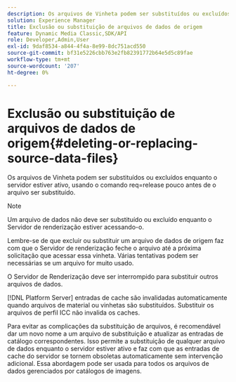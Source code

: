 ```yaml
---
description: Os arquivos de Vinheta podem ser substituídos ou excluídos enquanto o servidor estiver ativo, usando o comando req=release pouco antes de o arquivo ser substituído.
solution: Experience Manager
title: Exclusão ou substituição de arquivos de dados de origem
feature: Dynamic Media Classic,SDK/API
role: Developer,Admin,User
exl-id: 9daf8534-a844-4f4a-8e99-8dc751acd550
source-git-commit: bf31e5226cbb763e2fb82391772b64e5d5c89fae
workflow-type: tm+mt
source-wordcount: '207'
ht-degree: 0%

---
```


# Exclusão ou substituição de arquivos de dados de origem{#deleting-or-replacing-source-data-files}

Os arquivos de Vinheta podem ser substituídos ou excluídos enquanto o servidor estiver ativo, usando o comando req=release pouco antes de o arquivo ser substituído.

>[!NOTE]
>
>Um arquivo de dados não deve ser substituído ou excluído enquanto o Servidor de renderização estiver acessando-o.

Lembre-se de que excluir ou substituir um arquivo de dados de origem faz com que o Servidor de renderização feche o arquivo até a próxima solicitação que acessar essa vinheta. Várias tentativas podem ser necessárias se um arquivo for muito usado.

O Servidor de Renderização deve ser interrompido para substituir outros arquivos de dados.

[!DNL Platform Server] entradas de cache são invalidadas automaticamente quando arquivos de material ou vinhetas são substituídos. Substituir os arquivos de perfil ICC não invalida os caches.

Para evitar as complicações da substituição de arquivos, é recomendável dar um novo nome a um arquivo de substituição e atualizar as entradas de catálogo correspondentes. Isso permite a substituição de qualquer arquivo de dados enquanto o servidor estiver ativo e faz com que as entradas de cache do servidor se tornem obsoletas automaticamente sem intervenção adicional. Essa abordagem pode ser usada para todos os arquivos de dados gerenciados por catálogos de imagens.
